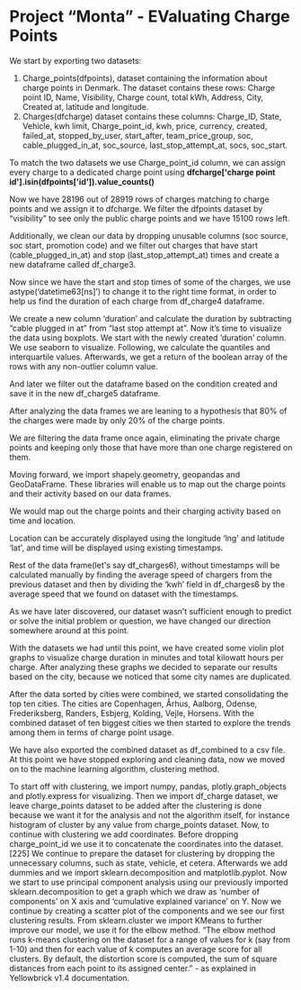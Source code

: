 # Project “Monta” - EValuating Charge Points

We start by exporting two datasets:
  1. Charge_points(dfpoints), dataset containing the information about charge
points in Denmark. The dataset contains these rows: Charge point ID, Name, Visibility, Charge count, total kWh, Address, City, Created at, latitude and longitude.
  2. Charges(dfcharge) dataset contains these columns: Charge_ID, State, Vehicle, kwh limit, Charge_point_id, kwh, price, currency, created, failed_at, stopped_by_user, start_after, team_price_group, soc, cable_plugged_in_at, soc_source, last_stop_attempt_at, socs, soc_start.

To match the two datasets we use Charge_point_id column, we can assign every charge to a dedicated charge point using **dfcharge['charge point id'].isin(dfpoints['id']).value_counts()**

Now we have 28196 out of 28919 rows of charges matching to charge points and we assign it to dfcharge.
We filter the dfpoints dataset by “visibility” to see only the public charge points and we have 15100 rows left.

Additionally, we clean our data by dropping unusable columns (soc source, soc start, promotion code) and we filter out charges that have start (cable_plugged_in_at) and stop (last_stop_attempt_at) times and create a new dataframe called df_charge3.

Now since we have the start and stop times of some of the charges, we use astype(‘datetime63[ns]’) to change it to the right time format, in order to help us find the duration of each charge from df_charge4 dataframe.

We create a new column ‘duration’ and calculate the duration by subtracting “cable plugged in at” from “last stop attempt at”.
Now it’s time to visualize the data using boxplots. We start with the newly created ‘duration’ column.
We use seaborn to visualize. Following, we calculate the quantiles and interquartile values.
Afterwards, we get a return of the boolean array of the rows with any non-outlier column value.

And later we filter out the dataframe based on the condition created and save it in the new df_charge5 dataframe.

After analyzing the data frames we are leaning to a hypothesis that 80% of the charges were made by only 20% of the charge points.

We are filtering the data frame once again, eliminating the private charge points and keeping only those that have more than one charge registered on them.

Moving forward, we import shapely.geometry, geopandas and GeoDataFrame. These libraries will enable us to map out the charge points and their activity based on our data frames.

We would map out the charge points and their charging activity based on time and location.

Location can be accurately displayed using the longitude ‘lng' and latitude ‘lat', and time will be displayed using existing timestamps.

Rest of the data frame(let's say df_charges6), without timestamps will be calculated manually by finding the average speed of chargers from the previous dataset and then by dividing the ‘kwh’ field in df_charges6 by the average speed that we found on dataset with the timestamps.

As we have later discovered, our dataset wasn’t sufficient enough to predict or solve the initial problem or question, we have changed our direction somewhere around at this point.

With the datasets we had until this point, we have created some violin plot graphs to visualize charge duration in minutes and total kilowatt hours per charge. After analyzing these graphs we decided to separate our results based on the city, because we noticed that some city names are duplicated.

After the data sorted by cities were combined, we started consolidating the top ten cities. The cities are Copenhagen, Århus, Aalborg, Odense, Frederiksberg, Randers, Esbjerg, Kolding, Vejle, Horsens.
With the combined dataset of ten biggest cities we then started to explore the trends among them in terms of charge point usage.

We have also exported the combined dataset as df_combined to a csv file.
At this point we have stopped exploring and cleaning data, now we moved on to the machine learning algorithm, clustering method.

To start off with clustering, we import numpy, pandas, plotly.graph_objects and plotly.express for visualizing.
Then we import df_charge dataset, we leave charge_points dataset to be added after the clustering is done because we want it for the analysis and not the algorithm itself, for instance histogram of cluster by any value from charge_points dataset.
Now, to continue with clustering we add coordinates. Before dropping charge_point_id we use it to concatenate the coordinates into the dataset.
[225]
We continue to prepare the dataset for clustering by dropping the unnecessary columns, such as state, vehicle, et cetera.
Afterwards we add dummies and we import sklearn.decomposition and matplotlib.pyplot. Now we start to use principal component analysis using our previously imported sklearn.decomposition to get a graph which we draw as ‘number of components’ on X axis and ‘cumulative explained variance’ on Y. Now we continue by creating a scatter plot of the components and we see our first clustering results.
From sklearn.cluster we import KMeans to further improve our model, we use it for the elbow method.
“The elbow method runs k-means clustering on the dataset for a range of values for k (say from 1-10) and then for each value of k computes an average score for all clusters. By default, the distortion score is computed, the sum of square distances from each point to its assigned center.” - as explained in Yellowbrick v1.4 documentation.
